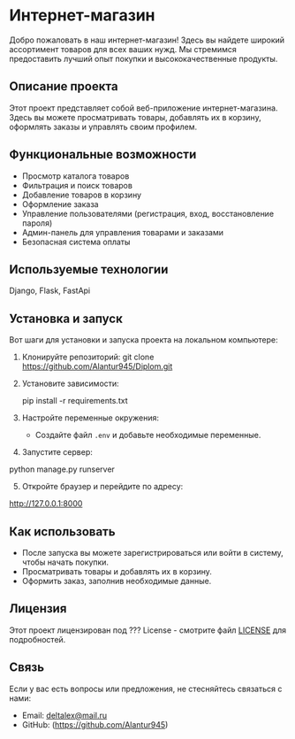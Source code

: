 # Интернет-магазин

Добро пожаловать в наш интернет-магазин! Здесь вы найдете широкий ассортимент товаров для всех ваших нужд. Мы стремимся предоставить лучший опыт покупки и высококачественные продукты.

## Описание проекта

Этот проект представляет собой веб-приложение интернет-магазина. Здесь вы можете просматривать товары, добавлять их в корзину, оформлять заказы и управлять своим профилем.

## Функциональные возможности

- Просмотр каталога товаров
- Фильтрация и поиск товаров
- Добавление товаров в корзину
- Оформление заказа
- Управление пользователями (регистрация, вход, восстановление пароля)
- Админ-панель для управления товарами и заказами
- Безопасная система оплаты

## Используемые технологии

Django, Flask, FastApi

## Установка и запуск

Вот шаги для установки и запуска проекта на локальном компьютере:

1. Клонируйте репозиторий:
 git clone https://github.com/Alantur945/Diplom.git
2. Установите зависимости:
   
   pip install -r requirements.txt 
   
3. Настройте переменные окружения:
   - Создайте файл `.env` и добавьте необходимые переменные.

4. Запустите сервер:
   
python manage.py runserver
   
5. Откройте браузер и перейдите по адресу:
   
http://127.0.0.1:8000
   

## Как использовать

- После запуска вы можете зарегистрироваться или войти в систему, чтобы начать покупки.
- Просматривать товары и добавлять их в корзину.
- Оформить заказ, заполнив необходимые данные.



## Лицензия

Этот проект лицензирован под ??? License - смотрите файл [LICENSE](LICENSE) для подробностей.

## Связь

Если у вас есть вопросы или предложения, не стесняйтесь связаться с нами:

- Email: deltalex@mail.ru
- GitHub: (https://github.com/Alantur945)
   
